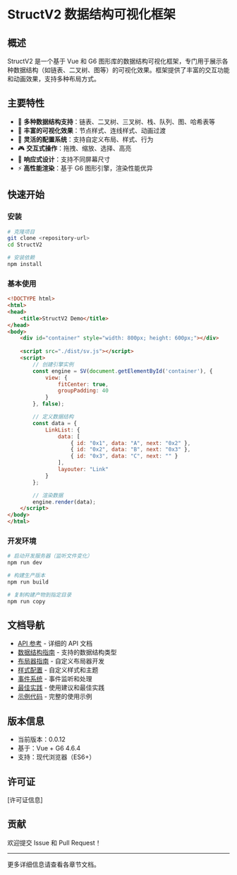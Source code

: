 # StructV2 数据结构可视化框架

## 概述

StructV2 是一个基于 Vue 和 G6 图形库的数据结构可视化框架，专门用于展示各种数据结构（如链表、二叉树、图等）的可视化效果。框架提供了丰富的交互功能和动画效果，支持多种布局方式。

## 主要特性

- 🎯 **多种数据结构支持**：链表、二叉树、三叉树、栈、队列、图、哈希表等
- 🎨 **丰富的可视化效果**：节点样式、连线样式、动画过渡
- 🔧 **灵活的配置系统**：支持自定义布局、样式、行为
- 🎮 **交互式操作**：拖拽、缩放、选择、高亮
- 📱 **响应式设计**：支持不同屏幕尺寸
- ⚡ **高性能渲染**：基于 G6 图形引擎，渲染性能优异

## 快速开始

### 安装

```bash
# 克隆项目
git clone <repository-url>
cd StructV2

# 安装依赖
npm install
```

### 基本使用

```html
<!DOCTYPE html>
<html>
<head>
    <title>StructV2 Demo</title>
</head>
<body>
    <div id="container" style="width: 800px; height: 600px;"></div>
    
    <script src="./dist/sv.js"></script>
    <script>
        // 创建引擎实例
        const engine = SV(document.getElementById('container'), {
            view: {
                fitCenter: true,
                groupPadding: 40
            }
        }, false);

        // 定义数据结构
        const data = {
            LinkList: {
                data: [
                    { id: "0x1", data: "A", next: "0x2" },
                    { id: "0x2", data: "B", next: "0x3" },
                    { id: "0x3", data: "C", next: "" }
                ],
                layouter: "Link"
            }
        };

        // 渲染数据
        engine.render(data);
    </script>
</body>
</html>
```

### 开发环境

```bash
# 启动开发服务器（监听文件变化）
npm run dev

# 构建生产版本
npm run build

# 复制构建产物到指定目录
npm run copy
```

## 文档导航

- [API 参考](./api-reference.md) - 详细的 API 文档
- [数据结构指南](./data-structures.md) - 支持的数据结构类型
- [布局器指南](./layouters.md) - 自定义布局器开发
- [样式配置](./styling.md) - 自定义样式和主题
- [事件系统](./events.md) - 事件监听和处理
- [最佳实践](./best-practices.md) - 使用建议和最佳实践
- [示例代码](./examples.md) - 完整的使用示例

## 版本信息

- 当前版本：0.0.12
- 基于：Vue + G6 4.6.4
- 支持：现代浏览器（ES6+）

## 许可证

[许可证信息]

## 贡献

欢迎提交 Issue 和 Pull Request！

---

更多详细信息请查看各章节文档。 